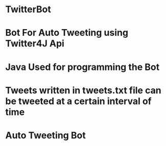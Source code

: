 # TwitterBot
# Bot For Auto Tweeting using Twitter4J Api
# Java Used for programming the Bot
# Tweets written in tweets.txt file can be tweeted at a certain interval of time
# Auto Tweeting Bot
